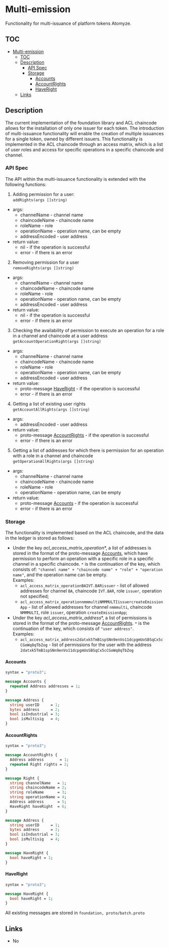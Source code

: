 # Multi-emission

Functionality for multi-issuance of platform tokens Atomyze.

## TOC

- [Multi-emission](#-multi-emission)
  - [TOC](#-toc)
  - [Description](#-description)
    - [API Spec](#-api-spec)
    - [Storage](#-storage)
      - [Accounts](#-accounts)
      - [AccountRights](#-accountrights)
      - [HaveRight](#-haveright)
  - [Links](#-links)

## Description

The current implementation of the foundation library and ACL chaincode allows for the installation of only one issuer for each token. The introduction of multi-issuance functionality will enable the creation of multiple issuances for a single token, owned by different issuers. This functionality is implemented in the ACL chaincode through an access matrix, which is a list of user roles and access for specific operations in a specific chaincode and channel.

### API Spec

The API within the multi-issuance functionality is extended with the following functions:

1. Adding permission for a user:  
  `addRights(args []string)`
  - args:  
    - channelName    - channel name
    - chaincodeName  - chaincode name
    - roleName       - role
    - operationName  - operation name, can be empty
    - addressEncoded - user address  
  - return value:  
    - nil - if the operation is successful
    - error - if there is an error
2. Removing permission for a user  
  `removeRights(args []string)`
  - args:  
    - channelName    - channel name
    - chaincodeName  - chaincode name
    - roleName       - role
    - operationName  - operation name, can be empty
    - addressEncoded - user address  
  - return value:  
    - nil - if the operation is successful
    - error - if there is an error
3. Checking the availability of permission to execute an operation for a role in a channel and chaincode at a user address 
  `getAccountOperationRight(args []string)`
  - args:  
    - channelName    - channel name
    - chaincodeName  - chaincode name
    - roleName       - role
    - operationName  - operation name, can be empty
    - addressEncoded - user address
  - return value:  
    - proto-message [HaveRight](#haveright) - if the operation is successful
    - error - if there is an error
4. Getting a list of existing user rights  
  `getAccountAllRights(args []string)`
  - args:  
    - addressEncoded - user address
  - return value:
    - proto-message [AccountRights](#accountrights) - if the operation is successful
    - error - if there is an error
5. Getting a list of addresses for which there is permission for an operation with a role in a channel and chaincode  
  `getOperationAllRights(args []string)`
  - args:  
    - channelName    - channel name
    - chaincodeName  - chaincode name
    - roleName       - role
    - operationName  - operation name, can be empty
  - return value:
    - proto-message [Accounts](#accounts) - if the operation is successful
    - error - if there is an error

### Storage

The functionality is implemented based on the ACL chaincode, and the data in the ledger is stored as follows:
- Under the key *acl_access_matrix_operation**, a list of addresses is stored in the format of the proto-message [Accounts](#accounts), which have permission to perform an operation with a specific role in a specific channel in a specific chaincode.
  `*` is the continuation of the key, which consists of: `"channel name" + "chaincode name" + "role" + "operation name"`, and the operation name can be empty.  
  Examples:
    - `acl_access_matrix_operationBAIVT.BARissuer` - list of allowed addresses for channel `BA`, chaincode `IVT.BAR`, role `issuer`, operation not specified;
    - `acl_access_matrix_operationnmmmultiNMMMULTIissuercreateEmissionApp` - list of allowed addresses for channel `nmmmulti`, chaincode `NMMMULTI`, role `issuer`, operation `createEmissionApp`;
- Under the key *acl_access_matrix_address**, a list of permissions is stored in the format of the proto-message [AccountRights](#accountrights).
  `*` is the continuation of the key, which consists of `"user address"`.  
  Examples:
    - `acl_access_matrix_address2datxk5TmB1spSNn9enVo11dcpgmUoSBSqCx5cCGoWq8qTbZog` - list of permissions for the user with the address `2datxk5TmB1spSNn9enVo11dcpgmUoSBSqCx5cCGoWq8qTbZog`

#### Accounts

```protobuf
syntax = "proto3";

message Accounts {
  repeated Address addresses = 1;
}

message Address {
  string userID     = 1;
  bytes address     = 2;
  bool isIndustrial = 3;
  bool isMultisig   = 4;
}
```

#### AccountRights

```protobuf
syntax = "proto3";

message AccountRights {
  Address address       = 1;
  repeated Right rights = 2;
}

message Right {
  string channelName   = 1;
  string chaincodeName = 2;
  string roleName      = 3;
  string operationName = 4;
  Address address      = 5;
  HaveRight haveRight  = 6;
}

message Address {
  string userID     = 1;
  bytes address     = 2;
  bool isIndustrial = 3;
  bool isMultisig   = 4;
}

message HaveRight {
  bool haveRight = 1;
}
```

#### HaveRight

```protobuf
syntax = "proto3";

message HaveRight {
  bool haveRight = 1;
}
```

All existing messages are stored in `foundation, proto/batch.proto`

## Links

* No
